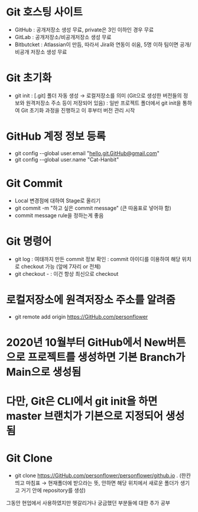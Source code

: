 # Git 호스팅 사이트
- GitHub : 공개저장소 생성 무료, private은 3인 이하인 경우 무료
- GitLab : 공개저장소/비공개저장소 생성 무료
- Bitbutcket : Atlassian이 만듬, 따라서 Jira와 연동이 쉬움, 5명 이하 팀이면 공개/비공개 저장소 생성 무료

# Git 초기화
- git init : [.git] 폴더 자동 생성 → 로컬저장소를 의미 (Git으로 생성한 버전들의 정보와 원격저장소 주소 등이 저장되어 있음)
           : 일반 프로젝트 폴더에서 git init을 통하여 Git 초기화 과정을 진행하고 이 후부터 버전 관리 시작

# GitHub 계정 정보 등록
- git config --global user.email "hello.git.GitHub@gmail.com"
- git config --global user.name "Cat-Hanbit"

# Git Commit
- Local 변경점에 대하여 Stage로 올리기
- git commit -m "하고 싶은 commit message" (큰 따옴표로 넣어햐 함)
- commit message rule을 정하는게 좋음

# Git 명령어
- git log : 여태까지 만든 commit 정보 확인
          : commit 아이디를 이용하여 해당 위치로 checkout 가능 (앞에 7자리 or 전체)
- git checkout - : 이건 항상 최신으로 checkout

# 로컬저장소에 원격저장소 주소를 알려줌
- git remote add origin https://GitHub.com/personflower

# 2020년 10월부터 GitHub에서 New버튼으로 프로젝트를 생성하면 기본 Branch가 Main으로 생성됨
# 다만, Git은 CLI에서 git init을 하면 master 브랜치가 기본으로 지정되어 생성됨

# Git Clone
- git clone https://GitHub.com/personflower/personflower/github.io .
  (한칸 띄고 마침표 → 현재폴더에 받으라는 뜻, 안하면 해당 위치에서 새로운 폴더가 생기고 거기 안에 repository를 생성) 

<!-- > Git / GitHub -->
그동안 현업에서 사용하였지만 헷갈리거나 궁금했던 부분들에 대한 추가 공부
<!-- 
- GitHub : 공개저장소 생성 무료, private은 3인 이하인 경우 무료
- GitLab : 공개저장소/비공개저장소 생성 무료
- Bitbutcket : Atlassian이 만듬, 따라서 Jira와 연동이 쉬움, 5명 이하 팀이면 공개/비공개 저장소 생성 무료

- git init : [.git] 폴더 자동 생성 → 로컬저장소를 의미 (Git으로 생성한 버전들의 정보와 원격저장소 주소 등이 저장되어 있음)
           : 일반 프로젝트 폴더에서 git init을 통하여 Git 초기화 과정을 진행하고 이 후부터 버전 관리 시작

## GitHub 계정 정보 등록		   
- git config --global user.email "hello.git.GitHub@gmail.com"
- git config --global user.name "Cat-Hanbit"

- git commit -m "하고 싶은 commit message" (큰 따옴표로 넣어햐 함)

- git log : 여태까지 만든 commit 정보 확인
          : commit 아이디를 이용하여 해당 위치로 checkout 가능 (앞에 7자리 or 전체)
- git checkout - : 이건 항상 최신으로 checkout

## 로컬저장소에 원격저장소 주소를 알려줌
- git remote add origin https://GitHub.com/personflower

2020년 10월부터 GitHub에서 New버튼으로 프로젝트를 생성하면 기본 Branch가 Main으로 생성됨
다만, Git은 CLI에서 git init을 하면 amster 브랜치가 기본으로 지정되어 생성됨

- git clone https://GitHub.com/personflower/personflower/github.io . (한칸 띄고 마침표 → 현재폴더에 받으라는 뜻, 안하면 해당 위치에서 새로운 폴더가 생기고 거기 안에 repository를 생성) -->

